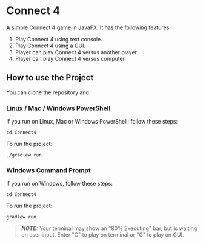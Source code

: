 # Connect 4

A simple Connect 4 game in JavaFX. It has the following features:

1. Play Connect 4 using text console.
2. Play Connect 4 using a GUI.
3. Player can play Connect 4 versus another player.
4. Player can play Connect 4 versus computer.

## How to use the Project

You can clone the repository and:

### Linux / Mac / Windows PowerShell

If you run on Linux, Mac or Windows PowerShell; follow these steps:

```
cd Connect4
```

To run the project:

```
./gradlew run
```

### Windows Command Prompt

If you run on Windows, follow these steps:

```
cd Connect4
```

To run the project:

```
gradlew run
```

> **_NOTE:_** Your terminal may show an "80% Executing" bar, but is waiting on user input. Enter "C" to play on terminal or "G" to play on GUI.
